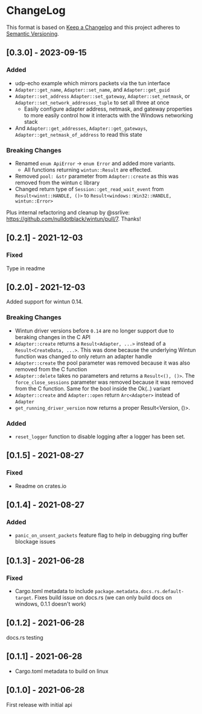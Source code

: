 # ChangeLog

This format is based on [Keep a Changelog](https://keepachangelog.com/)
and this project adheres to [Semantic Versioning](https://semver.org).


## [0.3.0] - 2023-09-15

### Added
- udp-echo example which mirrors packets via the tun interface
- `Adapter::get_name`, `Adapter::set_name`, and `Adapter::get_guid`
- `Adapter::set_address` `Adapter::set_gateway`, `Adapter::set_netmask`, or `Adapter::set_network_addresses_tuple` to set all three at once
  - Easily configure adapter address, netmask, and gateway properties to more easily control how it interacts with the Windows networking stack
- And `Adapter::get_addresses`, `Adapter::get_gateways`, `Adapter::get_netmask_of_address` to read this state

### Breaking Changes

- Renamed `enum ApiError` -> `enum Error` and added more variants.
  - All functions returning `wintun::Result` are effected.
- Removed `pool: &str` parameter from `Adapter::create` as this was removed from the wintun c library
- Changed return type of `Session::get_read_wait_event` from `Result<winnt::HANDLE, ()>` to `Result<windows::Win32::HANDLE, wintun::Error>`

Plus internal refactoring and cleanup by @ssrlive: https://github.com/nulldotblack/wintun/pull/7. Thanks!

## [0.2.1] - 2021-12-03

### Fixed
Type in readme

## [0.2.0] - 2021-12-03

Added support for wintun 0.14.

### Breaking Changes

- Wintun driver versions before `0.14` are no longer support due to beraking
changes in the C API
- `Adapter::create` returns a `Result<Adapter, ...>` instead of a `Result<CreateData, ...>`.
This was done because the underlying Wintun function was changed to only return an adapter handle
- `Adapter::create` the pool parameter was removed because it was also removed from the C function
- `Adapter::delete` takes no parameters and returns a `Result<(), ()>`.
The `force_close_sessions` parameter was removed because it was removed from the
C function. Same for the bool inside the Ok(..) variant
- `Adapter::create` and `Adapter::open` return `Arc<Adapter>` instead of `Adapter`
- `get_running_driver_version` now returns a proper Result<Version, ()>. 

### Added

- `reset_logger` function to disable logging after a logger has been set.

## [0.1.5] - 2021-08-27

### Fixed

- Readme on crates.io

## [0.1.4] - 2021-08-27

### Added
- `panic_on_unsent_packets` feature flag to help in debugging ring buffer blockage issues

## [0.1.3] - 2021-06-28

### Fixed

- Cargo.toml metadata to include `package.metadata.docs.rs.default-target`.
Fixes build issue on docs.rs (we can only build docs on windows, 0.1.1 doesn't work)

## [0.1.2] - 2021-06-28
docs.rs testing

## [0.1.1] - 2021-06-28

- Cargo.toml metadata to build on linux

## [0.1.0] - 2021-06-28

First release with initial api

